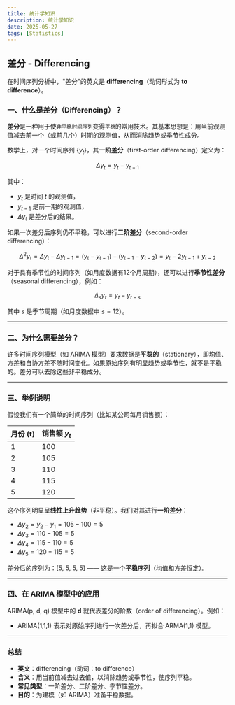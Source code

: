 ```yaml
---
title: 统计学知识
description: 统计学知识
date: 2025-05-27
tags: [Statistics]
---
```


<BlogPost>

## 差分 - Differencing

在时间序列分析中，"差分"的英文是 **differencing**（动词形式为 **to difference**）。

### 一、什么是差分（Differencing）？

**差分**是一种用于使`非平稳时间序列`变得`平稳`的常用技术。其基本思想是：用当前观测值减去前一个（或前几个）时期的观测值，从而消除趋势或季节性成分。

数学上，对一个时间序列 $\{y_t\}$，其**一阶差分**（first-order differencing）定义为：

$$
\Delta y_t = y_t - y_{t-1}
$$

其中：

- $y_t$ 是时间 $t$ 的观测值，
- $y_{t-1}$ 是前一期的观测值，
- $\Delta y_t$ 是差分后的结果。

如果一次差分后序列仍不平稳，可以进行**二阶差分**（second-order differencing）：

$$
\Delta^2 y_t = \Delta y_t - \Delta y_{t-1} = (y_t - y_{t-1}) - (y_{t-1} - y_{t-2}) = y_t - 2y_{t-1} + y_{t-2}
$$

对于具有季节性的时间序列（如月度数据有12个月周期），还可以进行**季节性差分**（seasonal differencing），例如：

$$
\Delta_s y_t = y_t - y_{t-s}
$$

其中 $s$ 是季节周期（如月度数据中 $s = 12$）。

---

### 二、为什么需要差分？

许多时间序列模型（如 ARIMA 模型）要求数据是**平稳的**（stationary），即均值、方差和自协方差不随时间变化。如果原始序列有明显趋势或季节性，就不是平稳的。差分可以去除这些非平稳成分。

---

### 三、举例说明

假设我们有一个简单的时间序列（比如某公司每月销售额）：

| 月份 (t) | 销售额 $y_t$ |
|--------|----------------|
| 1      | 100            |
| 2      | 105            |
| 3      | 110            |
| 4      | 115            |
| 5      | 120            |

这个序列明显呈**线性上升趋势**（非平稳）。我们对其进行**一阶差分**：

- $\Delta y_2 = y_2 - y_1 = 105 - 100 = 5$
- $\Delta y_3 = 110 - 105 = 5$
- $\Delta y_4 = 115 - 110 = 5$
- $\Delta y_5 = 120 - 115 = 5$

差分后的序列为：[5, 5, 5, 5] —— 这是一个**平稳序列**（均值和方差恒定）。

---

### 四、在 ARIMA 模型中的应用

ARIMA(p, d, q) 模型中的 **d** 就代表差分的阶数（order of differencing）。例如：

- ARIMA(1,1,1) 表示对原始序列进行一次差分后，再拟合 ARMA(1,1) 模型。

---

### 总结

- **英文**：differencing（动词：to difference）
- **含义**：用当前值减去过去值，以消除趋势或季节性，使序列平稳。
- **常见类型**：一阶差分、二阶差分、季节性差分。
- **目的**：为建模（如 ARIMA）准备平稳数据。

</BlogPost>
